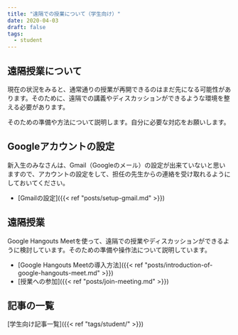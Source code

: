 ```yaml
---
title: "遠隔での授業について（学生向け）"
date: 2020-04-03
draft: false
tags: 
  - student
---
```

## 遠隔授業について
現在の状況をみると、通常通りの授業が再開できるのはまだ先になる可能性があります。そのために、遠隔での講義やディスカッションができるような環境を整える必要があります。

そのための準備や方法について説明します。自分に必要な対応をお願いします。

## Googleアカウントの設定
新入生のみなさんは、Gmail（Googleのメール）の設定が出来ていないと思いますので、アカウントの設定をして、担任の先生からの連絡を受け取れるようにしておいてください。

- [Gmailの設定]({{< ref "posts/setup-gmail.md" >}})


## 遠隔授業
Google Hangouts Meetを使って、遠隔での授業やディスカッションができるように検討しています。そのための準備や操作法について説明しています。

- [Google Hangouts Meetの導入方法]({{< ref "posts/introduction-of-google-hangouts-meet.md" >}})
- [授業への参加]({{< ref "posts/join-meeting.md" >}})



## 記事の一覧
[学生向け記事一覧]({{< ref "tags/student/" >}})


